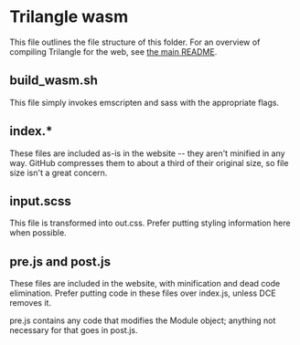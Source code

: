 # Trilangle wasm

This file outlines the file structure of this folder. For an overview of compiling Trilangle for the web, see [the main README][1].

## build_wasm.sh

This file simply invokes emscripten and sass with the appropriate flags.

## index.*

These files are included as-is in the website -- they aren't minified in any way. GitHub compresses them to about a third of their original size, so file size isn't a great concern.

## input.scss

This file is transformed into out.css. Prefer putting styling information here when possible.

## pre.js and post.js

These files are included in the website, with minification and dead code elimination. Prefer putting code in these files over index.js, unless DCE removes it.

pre.js contains any code that modifies the Module object; anything not necessary for that goes in post.js.

[1]: ../README.md#compiling-for-the-web
